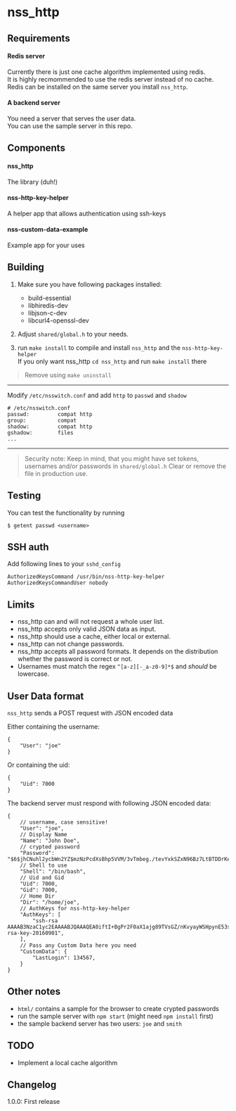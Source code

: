 # nss_http


## Requirements
#### Redis server  
Currently there is just one cache algorithm implemented using redis.  
It is highly recmommended to use the redis server instead of no cache.  
Redis can be installed on the same server you install `nss_http`.  

#### A backend server
You need a server that serves the user data.  
You can use the sample server in this repo.


## Components
#### nss_http  
The library (duh!)

#### nss-http-key-helper  
A helper app that allows authentication using ssh-keys

#### nss-custom-data-example
Example app for your uses

## Building
1. Make sure you have following packages installed:
    * build-essential
    * libhiredis-dev
    * libjson-c-dev
    * libcurl4-openssl-dev

2. Adjust `shared/global.h` to your needs.
3. run `make install` to compile and install `nss_http` and the `nss-http-key-helper`  
    If you only want nss_http `cd nss_http` and run `make install` there

> Remove using `make uninstall`

-----

Modify `/etc/nsswitch.conf` and add `http` to `passwd` and `shadow`

    # /etc/nsswitch.conf
    passwd:         compat http
    group:          compat
    shadow:         compat http
    gshadow:        files
    ...

-----

> Security note: Keep in mind, that you might have set tokens, usernames and/or passwords in `shared/global.h`
> Clear or remove the file in production use.


## Testing
You can test the functionality by running

    $ getent passwd <username>


## SSH auth

Add following lines to your `sshd_config`

    AuthorizedKeysCommand /usr/bin/nss-http-key-helper
    AuthorizedKeysCommandUser nobody


## Limits
* nss_http can and will not request a whole user list.  
* nss_http accepts only valid JSON data as input.  
* nss_http should use a cache, either local or external.
* nss_http can not change passwords.  
* nss_http accepts all password formats. It depends on the distribution whether the password is correct or not.
* Usernames must match the regex `^[a-z][-_a-z0-9]*$` and *should* be lowercase.

## User Data format
`nss_http` sends a POST request with JSON encoded data

Either containing the username:

    {
        "User": "joe"
    }

Or containing the uid:

    {
        "Uid": 7000
    }

The backend server must respond with following JSON encoded data:

    {
        // username, case sensitive!
        "User": "joe",
        // Display Name
        "Name": "John Doe",
        // crypted password
        "Password": "$6$jhCNuhl2ycbWn2YZ$mzNzPcdXsBhp5VVM/3vTmbeg./tevYxkSZxN96Bz7LtBTDDrKekUyTAYfNexQ8mBQeqL7aCCLRjBUJmsl81i1/",
        // Shell to use
        "Shell": "/bin/bash",
        // Uid and Gid
        "Uid": 7000,
        "Gid": 7000,
        // Home Dir
        "Dir": "/home/joe",
        // AuthKeys for nss-http-key-helper
        "AuthKeys": [
            "ssh-rsa AAAAB3NzaC1yc2EAAAABJQAAAQEA0iftI+BgPr2F0aX1ajg89TVsGZ/nKvyayWSHpynE53s+5KABK7ns66hZyQWe/Q2g15Npebdz7xXES752ch3CtPiBOe//aehUZTYj/rxY9z7/JoYBYeoGeTHNtZ1D6IWnH3Aw9xeAPx1utHPMNRNkXiJWL7FaUKFMsLSK8irc/nyiJrJ5kIoGZBLMXu9CQY775DXP9xkT23nvV2RQw/9Sr20EFtSATqUrYab0/3V4Sb+W4fIAa4zGo75GC8Xpgb0gO96atJzVD8s3bpOFXl+F52JUZXyCU4B68gO+1Chv/TT6TuLU0jtVBJorvincc573NrmSNdhavmJBbHqJ6CXx5Q== rsa-key-20160901",
        ],
        // Pass any Custom Data here you need
        "CustomData": {
            "LastLogin": 134567,
        }
    }


## Other notes
* `html/` contains a sample for the browser to create crypted passwords
* run the sample server with `npm start` (might need `npm install` first)
* the sample backend server has two users: `joe` and `smith`

## TODO
* Implement a local cache algorithm

## Changelog
1.0.0: First release